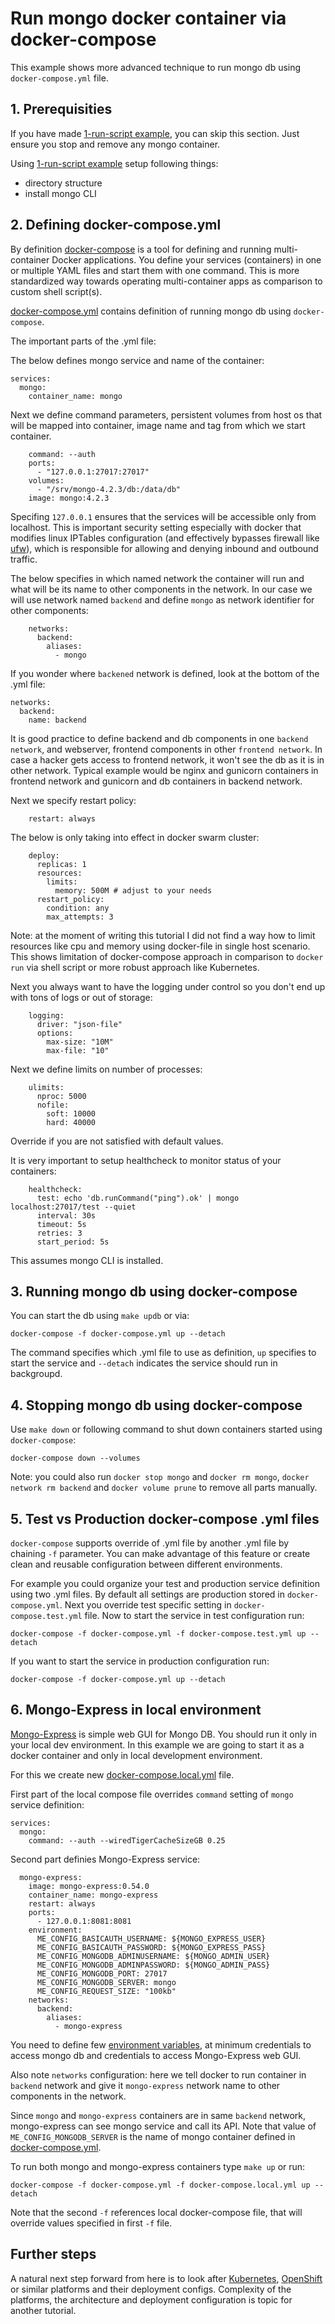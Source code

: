 # Run mongo docker container via docker-compose

This example shows more advanced technique to run mongo db using `docker-compose.yml` file. 

## 1. Prerequisities

If you have made [1-run-script example](../1-run-script), you can skip this section. Just ensure you stop and remove any mongo container.

Using [1-run-script example](../1-run-script) setup following things:
- directory structure
- install mongo CLI

## 2. Defining docker-compose.yml

By definition [docker-compose](https://docs.docker.com/compose/) is a tool for defining and running multi-container Docker applications. You define your services (containers) in one or multiple YAML files and start them with one command. This is more standardized way towards operating multi-container apps as comparison to custom shell script(s).

[docker-compose.yml](docker-compose.yml) contains definition of running mongo db using `docker-compose`.

The important parts of the .yml file:

The below defines mongo service and name of the container:
```
services:
  mongo:
    container_name: mongo
```
Next we define command parameters, persistent volumes from host os that will be mapped into container, image name and tag from which we start container.
```
    command: --auth
    ports:
      - "127.0.0.1:27017:27017"
    volumes:
      - "/srv/mongo-4.2.3/db:/data/db"
    image: mongo:4.2.3
```
Specifing `127.0.0.1` ensures that the services will be accessible only from localhost. This is important security setting especially with docker that modifies linux IPTables configuration (and effectively bypasses firewall like [ufw](../uncomplicated-firewall-ufw)), which is responsible for allowing and denying inbound and outbound traffic.

The below specifies in which named network the container will run and what will be its name to other components in the network. In our case we will use network named `backend` and define `mongo` as network identifier for other components:
```
    networks:
      backend:
        aliases:
          - mongo
```
If you wonder where `backened` network is defined, look at the bottom of the .yml file:
```
networks:
  backend:
    name: backend

```
It is good practice to define backend and db components in one `backend network`, and webserver, frontend components in other `frontend network`. In case a hacker gets access to frontend network, it won't see the db as it is in other network. Typical example would be nginx and gunicorn containers in frontend network and gunicorn and db containers in backend network.

Next we specify restart policy:
```
    restart: always
```

The below is only taking into effect in docker swarm cluster:
```
    deploy:
      replicas: 1
      resources:
        limits:
          memory: 500M # adjust to your needs
      restart_policy:
        condition: any
        max_attempts: 3
```
Note: at the moment of writing this tutorial I did not find a way how to limit resources like cpu and memory using docker-file in single host scenario. This shows limitation of docker-compose approach in comparison to `docker run` via shell script or more robust approach like Kubernetes.

Next you always want to have the logging under control so you don't end up with tons of logs or out of storage:
```
    logging:
      driver: "json-file"
      options:
        max-size: "10M"
        max-file: "10"
```

Next we define limits on number of processes:
```
    ulimits:
      nproc: 5000
      nofile:
        soft: 10000
        hard: 40000
```
Override if you are not satisfied with default values.

It is very important to setup healthcheck to monitor status of your containers:
```
    healthcheck:
      test: echo 'db.runCommand("ping").ok' | mongo localhost:27017/test --quiet
      interval: 30s
      timeout: 5s
      retries: 3
      start_period: 5s
```
This assumes mongo CLI is installed.

## 3. Running mongo db using docker-compose

You can start the db using `make updb` or via:
```
docker-compose -f docker-compose.yml up --detach 
```
The command specifies which .yml file to use as definition, `up` specifies to start the service and `--detach` indicates the service should run in backgroupd.

## 4. Stopping mongo db using docker-compose

Use `make down` or following command to shut down containers started using `docker-compose`:
```
docker-compose down --volumes
```
Note: you could also run `docker stop mongo` and `docker rm mongo`, `docker network rm backend` and `docker volume prune` to remove all parts manually.

## 5. Test vs Production docker-compose .yml files

`docker-compose` supports override of .yml file by another .yml file by chaining `-f` parameter. You can make advantage of this feature or create clean and reusable configuration between different environments.

For example you could organize your test and production service definition using two .yml files. By default all settings are production stored in `docker-compose.yml`. Next you override test specific setting in `docker-compose.test.yml` file. Now to start the service in test configuration run:
```
docker-compose -f docker-compose.yml -f docker-compose.test.yml up --detach 
```
If you want to start the service in production configuration run:
```
docker-compose -f docker-compose.yml up --detach 
```

## 6. Mongo-Express in local environment

[Mongo-Express](https://github.com/mongo-express/mongo-express) is simple web GUI for Mongo DB. You should run it only in your local dev environment. In this example we are going to start it as a docker container and only in local development environment.

For this we create new [docker-compose.local.yml](docker-compose.local.yml) file.

First part of the local compose file overrides `command` setting of `mongo` service definition:
```
services:
  mongo:
    command: --auth --wiredTigerCacheSizeGB 0.25
```

Second part definies Mongo-Express service:
```
  mongo-express:
    image: mongo-express:0.54.0
    container_name: mongo-express
    restart: always
    ports:
      - 127.0.0.1:8081:8081
    environment:
      ME_CONFIG_BASICAUTH_USERNAME: ${MONGO_EXPRESS_USER}
      ME_CONFIG_BASICAUTH_PASSWORD: ${MONGO_EXPRESS_PASS}
      ME_CONFIG_MONGODB_ADMINUSERNAME: ${MONGO_ADMIN_USER}
      ME_CONFIG_MONGODB_ADMINPASSWORD: ${MONGO_ADMIN_PASS}
      ME_CONFIG_MONGODB_PORT: 27017
      ME_CONFIG_MONGODB_SERVER: mongo
      ME_CONFIG_REQUEST_SIZE: "100kb"
    networks:
      backend:
        aliases:
          - mongo-express
```

You need to define few [environment variables](https://github.com/mongo-express/mongo-express#usage-docker), at minimum credentials to access mongo db and credentials to access Mongo-Express web GUI.

Also note `networks` configuration: here we tell docker to run container in `backend` network and give it `mongo-express` network name to other components in the network.

Since `mongo` and `mongo-express` containers are in same `backend` network, mongo-express can see mongo service and call its API. Note that value of `ME_CONFIG_MONGODB_SERVER` is the name of mongo container defined in [docker-compose.yml](docker-compose.yml).

To run both mongo and mongo-express containers type `make up` or run:
```
docker-compose -f docker-compose.yml -f docker-compose.local.yml up --detach 
```
Note that the second `-f` references local docker-compose file, that will override values specified in first `-f` file.

## Further steps

A natural next step forward from here is to look after [Kubernetes](https://kubernetes.io/docs/concepts/workloads/controllers/deployment/), [OpenShift](https://docs.openshift.com/container-platform/4.3/applications/deployments/what-deployments-are.html) or similar platforms and their deployment configs. Complexity of the platforms, the architecture and deployment configuration is topic for another tutorial.
